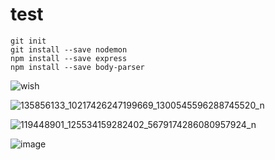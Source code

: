 # test


    
    git init
    git install --save nodemon
    npm install --save express 
    npm install --save body-parser
    
![wish](https://user-images.githubusercontent.com/72667369/105912213-51746000-6055-11eb-8f0c-23a0d03e983a.gif)


![135856133_10217426247199669_1300545596288745520_n](https://user-images.githubusercontent.com/72667369/105778099-d435e600-5f95-11eb-841e-33917286d07d.jpg)


![119448901_125534159282402_5679174286080957924_n](https://user-images.githubusercontent.com/72667369/105778299-56260f00-5f96-11eb-8006-5a675656409e.jpg)


![image](https://user-images.githubusercontent.com/72667369/105778449-a4d3a900-5f96-11eb-9e6d-57014c0227d8.png)
